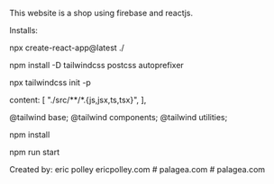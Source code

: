 This website is a shop using firebase and reactjs.

Installs:

npx create-react-app@latest ./

npm install -D tailwindcss postcss autoprefixer

npx tailwindcss init -p

content: [
"./src/**/*.{js,jsx,ts,tsx}",
],

@tailwind base;
@tailwind components;
@tailwind utilities;

npm install

npm run start

Created by:
eric polley
ericpolley.com
#   p a l a g e a . c o m 
 
 
#   p a l a g e a . c o m  
 